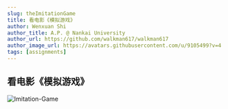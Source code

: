 ```yaml
---
slug: theImitationGame
title: 看电影《模拟游戏》
author: Wenxuan Shi
author_title: A.P. @ Nankai University
author_url: https://github.com/walkman617/walkman617
author_image_url: https://avatars.githubusercontent.com/u/9105499?v=4
tags: [assignments]
---
```


## 看电影《模拟游戏》

![Imitation-Game](/img/tutorial/theImitationGame.jpeg)  
